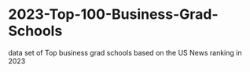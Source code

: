 # 2023-Top-100-Business-Grad-Schools
data set of Top business grad schools based on the US News ranking in 2023
